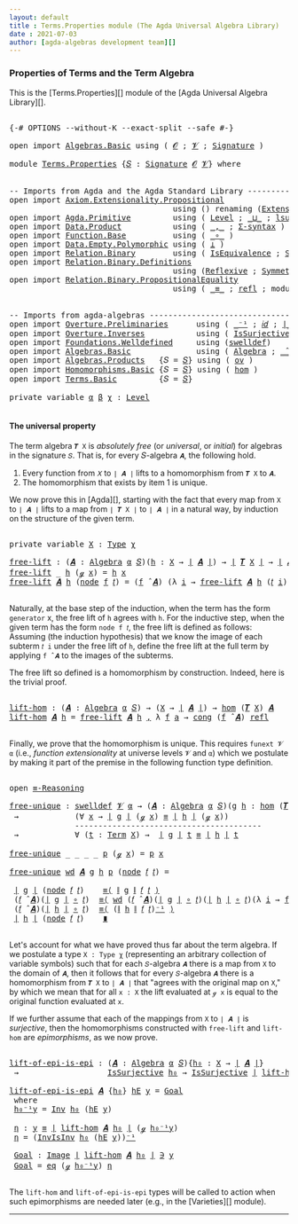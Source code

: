 ```yaml
---
layout: default
title : Terms.Properties module (The Agda Universal Algebra Library)
date : 2021-07-03
author: [agda-algebras development team][]
---
```


### Properties of Terms and the Term Algebra

This is the [Terms.Properties][] module of the [Agda Universal Algebra Library][].


<pre class="Agda">

<a id="301" class="Symbol">{-#</a> <a id="305" class="Keyword">OPTIONS</a> <a id="313" class="Pragma">--without-K</a> <a id="325" class="Pragma">--exact-split</a> <a id="339" class="Pragma">--safe</a> <a id="346" class="Symbol">#-}</a>

<a id="351" class="Keyword">open</a> <a id="356" class="Keyword">import</a> <a id="363" href="Algebras.Basic.html" class="Module">Algebras.Basic</a> <a id="378" class="Keyword">using</a> <a id="384" class="Symbol">(</a> <a id="386" href="Algebras.Basic.html#1210" class="Generalizable">𝓞</a> <a id="388" class="Symbol">;</a> <a id="390" href="Algebras.Basic.html#1212" class="Generalizable">𝓥</a> <a id="392" class="Symbol">;</a> <a id="394" href="Algebras.Basic.html#3576" class="Function">Signature</a> <a id="404" class="Symbol">)</a>

<a id="407" class="Keyword">module</a> <a id="414" href="Terms.Properties.html" class="Module">Terms.Properties</a> <a id="431" class="Symbol">{</a><a id="432" href="Terms.Properties.html#432" class="Bound">𝑆</a> <a id="434" class="Symbol">:</a> <a id="436" href="Algebras.Basic.html#3576" class="Function">Signature</a> <a id="446" href="Algebras.Basic.html#1210" class="Generalizable">𝓞</a> <a id="448" href="Algebras.Basic.html#1212" class="Generalizable">𝓥</a><a id="449" class="Symbol">}</a> <a id="451" class="Keyword">where</a>


<a id="459" class="Comment">-- Imports from Agda and the Agda Standard Library ---------------------</a>
<a id="532" class="Keyword">open</a> <a id="537" class="Keyword">import</a> <a id="544" href="Axiom.Extensionality.Propositional.html" class="Module">Axiom.Extensionality.Propositional</a>
                                   <a id="614" class="Keyword">using</a> <a id="620" class="Symbol">()</a> <a id="623" class="Keyword">renaming</a> <a id="632" class="Symbol">(</a><a id="633" href="Axiom.Extensionality.Propositional.html#741" class="Function">Extensionality</a> <a id="648" class="Symbol">to</a> <a id="651" class="Function">funext</a><a id="657" class="Symbol">)</a>
<a id="659" class="Keyword">open</a> <a id="664" class="Keyword">import</a> <a id="671" href="Agda.Primitive.html" class="Module">Agda.Primitive</a>         <a id="694" class="Keyword">using</a> <a id="700" class="Symbol">(</a> <a id="702" href="Agda.Primitive.html#597" class="Postulate">Level</a> <a id="708" class="Symbol">;</a> <a id="710" href="Agda.Primitive.html#810" class="Primitive Operator">_⊔_</a> <a id="714" class="Symbol">;</a> <a id="716" href="Agda.Primitive.html#780" class="Primitive">lsuc</a> <a id="721" class="Symbol">)</a> <a id="723" class="Keyword">renaming</a> <a id="732" class="Symbol">(</a> <a id="734" href="Agda.Primitive.html#326" class="Primitive">Set</a> <a id="738" class="Symbol">to</a> <a id="741" class="Primitive">Type</a> <a id="746" class="Symbol">)</a>
<a id="748" class="Keyword">open</a> <a id="753" class="Keyword">import</a> <a id="760" href="Data.Product.html" class="Module">Data.Product</a>           <a id="783" class="Keyword">using</a> <a id="789" class="Symbol">(</a> <a id="791" href="Agda.Builtin.Sigma.html#236" class="InductiveConstructor Operator">_,_</a> <a id="795" class="Symbol">;</a> <a id="797" href="Data.Product.html#916" class="Function">Σ-syntax</a> <a id="806" class="Symbol">)</a>
<a id="808" class="Keyword">open</a> <a id="813" class="Keyword">import</a> <a id="820" href="Function.Base.html" class="Module">Function.Base</a>          <a id="843" class="Keyword">using</a> <a id="849" class="Symbol">(</a> <a id="851" href="Function.Base.html#1031" class="Function Operator">_∘_</a> <a id="855" class="Symbol">)</a>
<a id="857" class="Keyword">open</a> <a id="862" class="Keyword">import</a> <a id="869" href="Data.Empty.Polymorphic.html" class="Module">Data.Empty.Polymorphic</a> <a id="892" class="Keyword">using</a> <a id="898" class="Symbol">(</a> <a id="900" href="Data.Empty.Polymorphic.html#331" class="Function">⊥</a> <a id="902" class="Symbol">)</a>
<a id="904" class="Keyword">open</a> <a id="909" class="Keyword">import</a> <a id="916" href="Relation.Binary.html" class="Module">Relation.Binary</a>        <a id="939" class="Keyword">using</a> <a id="945" class="Symbol">(</a> <a id="947" href="Relation.Binary.Structures.html#1522" class="Record">IsEquivalence</a> <a id="961" class="Symbol">;</a> <a id="963" href="Relation.Binary.Bundles.html#1009" class="Record">Setoid</a> <a id="970" class="Symbol">)</a>
<a id="972" class="Keyword">open</a> <a id="977" class="Keyword">import</a> <a id="984" href="Relation.Binary.Definitions.html" class="Module">Relation.Binary.Definitions</a>
                                   <a id="1047" class="Keyword">using</a> <a id="1053" class="Symbol">(</a><a id="1054" href="Relation.Binary.Definitions.html#1339" class="Function">Reflexive</a> <a id="1064" class="Symbol">;</a> <a id="1066" href="Relation.Binary.Definitions.html#1498" class="Function">Symmetric</a> <a id="1076" class="Symbol">;</a> <a id="1078" href="Relation.Binary.Definitions.html#1978" class="Function">Transitive</a> <a id="1089" class="Symbol">)</a>
<a id="1091" class="Keyword">open</a> <a id="1096" class="Keyword">import</a> <a id="1103" href="Relation.Binary.PropositionalEquality.html" class="Module">Relation.Binary.PropositionalEquality</a>
                                   <a id="1176" class="Keyword">using</a> <a id="1182" class="Symbol">(</a> <a id="1184" href="Agda.Builtin.Equality.html#151" class="Datatype Operator">_≡_</a> <a id="1188" class="Symbol">;</a> <a id="1190" href="Agda.Builtin.Equality.html#208" class="InductiveConstructor">refl</a> <a id="1195" class="Symbol">;</a> <a id="1197" class="Keyword">module</a> <a id="1204" href="Relation.Binary.PropositionalEquality.Core.html#2708" class="Module">≡-Reasoning</a> <a id="1216" class="Symbol">;</a> <a id="1218" href="Relation.Binary.PropositionalEquality.Core.html#1130" class="Function">cong</a> <a id="1223" class="Symbol">)</a>


<a id="1227" class="Comment">-- Imports from agda-algebras --------------------------------------------------------------</a>
<a id="1320" class="Keyword">open</a> <a id="1325" class="Keyword">import</a> <a id="1332" href="Overture.Preliminaries.html" class="Module">Overture.Preliminaries</a>      <a id="1360" class="Keyword">using</a> <a id="1366" class="Symbol">(</a> <a id="1368" href="Overture.Preliminaries.html#4859" class="Function Operator">_⁻¹</a> <a id="1372" class="Symbol">;</a> <a id="1374" href="Overture.Preliminaries.html#5258" class="Function">𝑖𝑑</a> <a id="1377" class="Symbol">;</a> <a id="1379" href="Overture.Preliminaries.html#4155" class="Function Operator">∣_∣</a> <a id="1383" class="Symbol">;</a> <a id="1385" href="Overture.Preliminaries.html#4193" class="Function Operator">∥_∥</a><a id="1388" class="Symbol">)</a>
<a id="1390" class="Keyword">open</a> <a id="1395" class="Keyword">import</a> <a id="1402" href="Overture.Inverses.html" class="Module">Overture.Inverses</a>           <a id="1430" class="Keyword">using</a> <a id="1436" class="Symbol">(</a> <a id="1438" href="Overture.Inverses.html#3206" class="Function">IsSurjective</a> <a id="1451" class="Symbol">;</a> <a id="1453" href="Overture.Inverses.html#1750" class="Function">Inv</a> <a id="1457" class="Symbol">;</a> <a id="1459" href="Overture.Inverses.html#1913" class="Function">InvIsInv</a> <a id="1468" class="Symbol">;</a> <a id="1470" href="Overture.Inverses.html#1150" class="Datatype Operator">Image_∋_</a><a id="1478" class="Symbol">;</a> <a id="1480" href="Overture.Inverses.html#1198" class="InductiveConstructor">eq</a> <a id="1483" class="Symbol">)</a>
<a id="1485" class="Keyword">open</a> <a id="1490" class="Keyword">import</a> <a id="1497" href="Foundations.Welldefined.html" class="Module">Foundations.Welldefined</a>     <a id="1525" class="Keyword">using</a> <a id="1531" class="Symbol">(</a><a id="1532" href="Foundations.Welldefined.html#2817" class="Function">swelldef</a><a id="1540" class="Symbol">)</a>
<a id="1542" class="Keyword">open</a> <a id="1547" class="Keyword">import</a> <a id="1554" href="Algebras.Basic.html" class="Module">Algebras.Basic</a>              <a id="1582" class="Keyword">using</a> <a id="1588" class="Symbol">(</a> <a id="1590" href="Algebras.Basic.html#6389" class="Function">Algebra</a> <a id="1598" class="Symbol">;</a> <a id="1600" href="Algebras.Basic.html#9889" class="Function Operator">_̂_</a> <a id="1604" class="Symbol">)</a>
<a id="1606" class="Keyword">open</a> <a id="1611" class="Keyword">import</a> <a id="1618" href="Algebras.Products.html" class="Module">Algebras.Products</a>   <a id="1638" class="Symbol">{</a><a id="1639" class="Argument">𝑆</a> <a id="1641" class="Symbol">=</a> <a id="1643" href="Terms.Properties.html#432" class="Bound">𝑆</a><a id="1644" class="Symbol">}</a> <a id="1646" class="Keyword">using</a> <a id="1652" class="Symbol">(</a> <a id="1654" href="Algebras.Products.html#2950" class="Function">ov</a> <a id="1657" class="Symbol">)</a>
<a id="1659" class="Keyword">open</a> <a id="1664" class="Keyword">import</a> <a id="1671" href="Homomorphisms.Basic.html" class="Module">Homomorphisms.Basic</a> <a id="1691" class="Symbol">{</a><a id="1692" class="Argument">𝑆</a> <a id="1694" class="Symbol">=</a> <a id="1696" href="Terms.Properties.html#432" class="Bound">𝑆</a><a id="1697" class="Symbol">}</a> <a id="1699" class="Keyword">using</a> <a id="1705" class="Symbol">(</a> <a id="1707" href="Homomorphisms.Basic.html#3059" class="Function">hom</a> <a id="1711" class="Symbol">)</a>
<a id="1713" class="Keyword">open</a> <a id="1718" class="Keyword">import</a> <a id="1725" href="Terms.Basic.html" class="Module">Terms.Basic</a>         <a id="1745" class="Symbol">{</a><a id="1746" class="Argument">𝑆</a> <a id="1748" class="Symbol">=</a> <a id="1750" href="Terms.Properties.html#432" class="Bound">𝑆</a><a id="1751" class="Symbol">}</a>

<a id="1754" class="Keyword">private</a> <a id="1762" class="Keyword">variable</a> <a id="1771" href="Terms.Properties.html#1771" class="Generalizable">α</a> <a id="1773" href="Terms.Properties.html#1773" class="Generalizable">β</a> <a id="1775" href="Terms.Properties.html#1775" class="Generalizable">χ</a> <a id="1777" class="Symbol">:</a> <a id="1779" href="Agda.Primitive.html#597" class="Postulate">Level</a>

</pre>


#### The universal property

The term algebra `𝑻 X` is *absolutely free* (or *universal*, or *initial*) for algebras in the signature `𝑆`. That is, for every 𝑆-algebra `𝑨`, the following hold.

1. Every function from `𝑋` to `∣ 𝑨 ∣` lifts to a homomorphism from `𝑻 X` to `𝑨`.
2. The homomorphism that exists by item 1 is unique.

We now prove this in [Agda][], starting with the fact that every map from `X` to `∣ 𝑨 ∣` lifts to a map from `∣ 𝑻 X ∣` to `∣ 𝑨 ∣` in a natural way, by induction on the structure of the given term.

<pre class="Agda">

<a id="2340" class="Keyword">private</a> <a id="2348" class="Keyword">variable</a> <a id="2357" href="Terms.Properties.html#2357" class="Generalizable">X</a> <a id="2359" class="Symbol">:</a> <a id="2361" href="Terms.Properties.html#741" class="Primitive">Type</a> <a id="2366" href="Terms.Properties.html#1775" class="Generalizable">χ</a>

<a id="free-lift"></a><a id="2369" href="Terms.Properties.html#2369" class="Function">free-lift</a> <a id="2379" class="Symbol">:</a> <a id="2381" class="Symbol">(</a><a id="2382" href="Terms.Properties.html#2382" class="Bound">𝑨</a> <a id="2384" class="Symbol">:</a> <a id="2386" href="Algebras.Basic.html#6389" class="Function">Algebra</a> <a id="2394" href="Terms.Properties.html#1771" class="Generalizable">α</a> <a id="2396" href="Terms.Properties.html#432" class="Bound">𝑆</a><a id="2397" class="Symbol">)(</a><a id="2399" href="Terms.Properties.html#2399" class="Bound">h</a> <a id="2401" class="Symbol">:</a> <a id="2403" href="Terms.Properties.html#2357" class="Generalizable">X</a> <a id="2405" class="Symbol">→</a> <a id="2407" href="Overture.Preliminaries.html#4155" class="Function Operator">∣</a> <a id="2409" href="Terms.Properties.html#2382" class="Bound">𝑨</a> <a id="2411" href="Overture.Preliminaries.html#4155" class="Function Operator">∣</a><a id="2412" class="Symbol">)</a> <a id="2414" class="Symbol">→</a> <a id="2416" href="Overture.Preliminaries.html#4155" class="Function Operator">∣</a> <a id="2418" href="Terms.Basic.html#3067" class="Function">𝑻</a> <a id="2420" href="Terms.Properties.html#2357" class="Generalizable">X</a> <a id="2422" href="Overture.Preliminaries.html#4155" class="Function Operator">∣</a> <a id="2424" class="Symbol">→</a> <a id="2426" href="Overture.Preliminaries.html#4155" class="Function Operator">∣</a> <a id="2428" href="Terms.Properties.html#2382" class="Bound">𝑨</a> <a id="2430" href="Overture.Preliminaries.html#4155" class="Function Operator">∣</a>
<a id="2432" href="Terms.Properties.html#2369" class="Function">free-lift</a> <a id="2442" class="Symbol">_</a> <a id="2444" href="Terms.Properties.html#2444" class="Bound">h</a> <a id="2446" class="Symbol">(</a><a id="2447" href="Terms.Basic.html#1864" class="InductiveConstructor">ℊ</a> <a id="2449" href="Terms.Properties.html#2449" class="Bound">x</a><a id="2450" class="Symbol">)</a> <a id="2452" class="Symbol">=</a> <a id="2454" href="Terms.Properties.html#2444" class="Bound">h</a> <a id="2456" href="Terms.Properties.html#2449" class="Bound">x</a>
<a id="2458" href="Terms.Properties.html#2369" class="Function">free-lift</a> <a id="2468" href="Terms.Properties.html#2468" class="Bound">𝑨</a> <a id="2470" href="Terms.Properties.html#2470" class="Bound">h</a> <a id="2472" class="Symbol">(</a><a id="2473" href="Terms.Basic.html#1906" class="InductiveConstructor">node</a> <a id="2478" href="Terms.Properties.html#2478" class="Bound">f</a> <a id="2480" href="Terms.Properties.html#2480" class="Bound">𝑡</a><a id="2481" class="Symbol">)</a> <a id="2483" class="Symbol">=</a> <a id="2485" class="Symbol">(</a><a id="2486" href="Terms.Properties.html#2478" class="Bound">f</a> <a id="2488" href="Algebras.Basic.html#9889" class="Function Operator">̂</a> <a id="2490" href="Terms.Properties.html#2468" class="Bound">𝑨</a><a id="2491" class="Symbol">)</a> <a id="2493" class="Symbol">(λ</a> <a id="2496" href="Terms.Properties.html#2496" class="Bound">i</a> <a id="2498" class="Symbol">→</a> <a id="2500" href="Terms.Properties.html#2369" class="Function">free-lift</a> <a id="2510" href="Terms.Properties.html#2468" class="Bound">𝑨</a> <a id="2512" href="Terms.Properties.html#2470" class="Bound">h</a> <a id="2514" class="Symbol">(</a><a id="2515" href="Terms.Properties.html#2480" class="Bound">𝑡</a> <a id="2517" href="Terms.Properties.html#2496" class="Bound">i</a><a id="2518" class="Symbol">))</a>

</pre>

Naturally, at the base step of the induction, when the term has the form `generator`
x, the free lift of `h` agrees with `h`.  For the inductive step, when the
given term has the form `node f 𝑡`, the free lift is defined as
follows: Assuming (the induction hypothesis) that we know the image of each
subterm `𝑡 i` under the free lift of `h`, define the free lift at the
full term by applying `f ̂ 𝑨` to the images of the subterms.

The free lift so defined is a homomorphism by construction. Indeed, here is the trivial proof.

<pre class="Agda">

<a id="lift-hom"></a><a id="3076" href="Terms.Properties.html#3076" class="Function">lift-hom</a> <a id="3085" class="Symbol">:</a> <a id="3087" class="Symbol">(</a><a id="3088" href="Terms.Properties.html#3088" class="Bound">𝑨</a> <a id="3090" class="Symbol">:</a> <a id="3092" href="Algebras.Basic.html#6389" class="Function">Algebra</a> <a id="3100" href="Terms.Properties.html#1771" class="Generalizable">α</a> <a id="3102" href="Terms.Properties.html#432" class="Bound">𝑆</a><a id="3103" class="Symbol">)</a> <a id="3105" class="Symbol">→</a> <a id="3107" class="Symbol">(</a><a id="3108" href="Terms.Properties.html#2357" class="Generalizable">X</a> <a id="3110" class="Symbol">→</a> <a id="3112" href="Overture.Preliminaries.html#4155" class="Function Operator">∣</a> <a id="3114" href="Terms.Properties.html#3088" class="Bound">𝑨</a> <a id="3116" href="Overture.Preliminaries.html#4155" class="Function Operator">∣</a><a id="3117" class="Symbol">)</a> <a id="3119" class="Symbol">→</a> <a id="3121" href="Homomorphisms.Basic.html#3059" class="Function">hom</a> <a id="3125" class="Symbol">(</a><a id="3126" href="Terms.Basic.html#3067" class="Function">𝑻</a> <a id="3128" href="Terms.Properties.html#2357" class="Generalizable">X</a><a id="3129" class="Symbol">)</a> <a id="3131" href="Terms.Properties.html#3088" class="Bound">𝑨</a>
<a id="3133" href="Terms.Properties.html#3076" class="Function">lift-hom</a> <a id="3142" href="Terms.Properties.html#3142" class="Bound">𝑨</a> <a id="3144" href="Terms.Properties.html#3144" class="Bound">h</a> <a id="3146" class="Symbol">=</a> <a id="3148" href="Terms.Properties.html#2369" class="Function">free-lift</a> <a id="3158" href="Terms.Properties.html#3142" class="Bound">𝑨</a> <a id="3160" href="Terms.Properties.html#3144" class="Bound">h</a> <a id="3162" href="Agda.Builtin.Sigma.html#236" class="InductiveConstructor Operator">,</a> <a id="3164" class="Symbol">λ</a> <a id="3166" href="Terms.Properties.html#3166" class="Bound">f</a> <a id="3168" href="Terms.Properties.html#3168" class="Bound">a</a> <a id="3170" class="Symbol">→</a> <a id="3172" href="Relation.Binary.PropositionalEquality.Core.html#1130" class="Function">cong</a> <a id="3177" class="Symbol">(</a><a id="3178" href="Terms.Properties.html#3166" class="Bound">f</a> <a id="3180" href="Algebras.Basic.html#9889" class="Function Operator">̂</a> <a id="3182" href="Terms.Properties.html#3142" class="Bound">𝑨</a><a id="3183" class="Symbol">)</a> <a id="3185" href="Agda.Builtin.Equality.html#208" class="InductiveConstructor">refl</a>

</pre>

Finally, we prove that the homomorphism is unique.  This requires `funext 𝓥 α` (i.e., *function extensionality* at universe levels `𝓥` and `α`) which we postulate by making it part of the premise in the following function type definition.

<pre class="Agda">

<a id="3457" class="Keyword">open</a> <a id="3462" href="Relation.Binary.PropositionalEquality.Core.html#2708" class="Module">≡-Reasoning</a>

<a id="free-unique"></a><a id="3475" href="Terms.Properties.html#3475" class="Function">free-unique</a> <a id="3487" class="Symbol">:</a> <a id="3489" href="Foundations.Welldefined.html#2817" class="Function">swelldef</a> <a id="3498" href="Terms.Properties.html#448" class="Bound">𝓥</a> <a id="3500" href="Terms.Properties.html#1771" class="Generalizable">α</a> <a id="3502" class="Symbol">→</a> <a id="3504" class="Symbol">(</a><a id="3505" href="Terms.Properties.html#3505" class="Bound">𝑨</a> <a id="3507" class="Symbol">:</a> <a id="3509" href="Algebras.Basic.html#6389" class="Function">Algebra</a> <a id="3517" href="Terms.Properties.html#1771" class="Generalizable">α</a> <a id="3519" href="Terms.Properties.html#432" class="Bound">𝑆</a><a id="3520" class="Symbol">)(</a><a id="3522" href="Terms.Properties.html#3522" class="Bound">g</a> <a id="3524" href="Terms.Properties.html#3524" class="Bound">h</a> <a id="3526" class="Symbol">:</a> <a id="3528" href="Homomorphisms.Basic.html#3059" class="Function">hom</a> <a id="3532" class="Symbol">(</a><a id="3533" href="Terms.Basic.html#3067" class="Function">𝑻</a> <a id="3535" href="Terms.Properties.html#2357" class="Generalizable">X</a><a id="3536" class="Symbol">)</a> <a id="3538" href="Terms.Properties.html#3505" class="Bound">𝑨</a><a id="3539" class="Symbol">)</a>
 <a id="3542" class="Symbol">→</a>            <a id="3555" class="Symbol">(∀</a> <a id="3558" href="Terms.Properties.html#3558" class="Bound">x</a> <a id="3560" class="Symbol">→</a> <a id="3562" href="Overture.Preliminaries.html#4155" class="Function Operator">∣</a> <a id="3564" href="Terms.Properties.html#3522" class="Bound">g</a> <a id="3566" href="Overture.Preliminaries.html#4155" class="Function Operator">∣</a> <a id="3568" class="Symbol">(</a><a id="3569" href="Terms.Basic.html#1864" class="InductiveConstructor">ℊ</a> <a id="3571" href="Terms.Properties.html#3558" class="Bound">x</a><a id="3572" class="Symbol">)</a> <a id="3574" href="Agda.Builtin.Equality.html#151" class="Datatype Operator">≡</a> <a id="3576" href="Overture.Preliminaries.html#4155" class="Function Operator">∣</a> <a id="3578" href="Terms.Properties.html#3524" class="Bound">h</a> <a id="3580" href="Overture.Preliminaries.html#4155" class="Function Operator">∣</a> <a id="3582" class="Symbol">(</a><a id="3583" href="Terms.Basic.html#1864" class="InductiveConstructor">ℊ</a> <a id="3585" href="Terms.Properties.html#3558" class="Bound">x</a><a id="3586" class="Symbol">))</a>
              <a id="3603" class="Comment">----------------------------------------</a>
 <a id="3645" class="Symbol">→</a>            <a id="3658" class="Symbol">∀</a> <a id="3660" class="Symbol">(</a><a id="3661" href="Terms.Properties.html#3661" class="Bound">t</a> <a id="3663" class="Symbol">:</a> <a id="3665" href="Terms.Basic.html#1823" class="Datatype">Term</a> <a id="3670" href="Terms.Properties.html#2357" class="Generalizable">X</a><a id="3671" class="Symbol">)</a> <a id="3673" class="Symbol">→</a>  <a id="3676" href="Overture.Preliminaries.html#4155" class="Function Operator">∣</a> <a id="3678" href="Terms.Properties.html#3522" class="Bound">g</a> <a id="3680" href="Overture.Preliminaries.html#4155" class="Function Operator">∣</a> <a id="3682" href="Terms.Properties.html#3661" class="Bound">t</a> <a id="3684" href="Agda.Builtin.Equality.html#151" class="Datatype Operator">≡</a> <a id="3686" href="Overture.Preliminaries.html#4155" class="Function Operator">∣</a> <a id="3688" href="Terms.Properties.html#3524" class="Bound">h</a> <a id="3690" href="Overture.Preliminaries.html#4155" class="Function Operator">∣</a> <a id="3692" href="Terms.Properties.html#3661" class="Bound">t</a>

<a id="3695" href="Terms.Properties.html#3475" class="Function">free-unique</a> <a id="3707" class="Symbol">_</a> <a id="3709" class="Symbol">_</a> <a id="3711" class="Symbol">_</a> <a id="3713" class="Symbol">_</a> <a id="3715" href="Terms.Properties.html#3715" class="Bound">p</a> <a id="3717" class="Symbol">(</a><a id="3718" href="Terms.Basic.html#1864" class="InductiveConstructor">ℊ</a> <a id="3720" href="Terms.Properties.html#3720" class="Bound">x</a><a id="3721" class="Symbol">)</a> <a id="3723" class="Symbol">=</a> <a id="3725" href="Terms.Properties.html#3715" class="Bound">p</a> <a id="3727" href="Terms.Properties.html#3720" class="Bound">x</a>

<a id="3730" href="Terms.Properties.html#3475" class="Function">free-unique</a> <a id="3742" href="Terms.Properties.html#3742" class="Bound">wd</a> <a id="3745" href="Terms.Properties.html#3745" class="Bound">𝑨</a> <a id="3747" href="Terms.Properties.html#3747" class="Bound">g</a> <a id="3749" href="Terms.Properties.html#3749" class="Bound">h</a> <a id="3751" href="Terms.Properties.html#3751" class="Bound">p</a> <a id="3753" class="Symbol">(</a><a id="3754" href="Terms.Basic.html#1906" class="InductiveConstructor">node</a> <a id="3759" href="Terms.Properties.html#3759" class="Bound">𝑓</a> <a id="3761" href="Terms.Properties.html#3761" class="Bound">𝑡</a><a id="3762" class="Symbol">)</a> <a id="3764" class="Symbol">=</a>

 <a id="3768" href="Overture.Preliminaries.html#4155" class="Function Operator">∣</a> <a id="3770" href="Terms.Properties.html#3747" class="Bound">g</a> <a id="3772" href="Overture.Preliminaries.html#4155" class="Function Operator">∣</a> <a id="3774" class="Symbol">(</a><a id="3775" href="Terms.Basic.html#1906" class="InductiveConstructor">node</a> <a id="3780" href="Terms.Properties.html#3759" class="Bound">𝑓</a> <a id="3782" href="Terms.Properties.html#3761" class="Bound">𝑡</a><a id="3783" class="Symbol">)</a>    <a id="3788" href="Relation.Binary.PropositionalEquality.Core.html#2923" class="Function">≡⟨</a> <a id="3791" href="Overture.Preliminaries.html#4193" class="Function Operator">∥</a> <a id="3793" href="Terms.Properties.html#3747" class="Bound">g</a> <a id="3795" href="Overture.Preliminaries.html#4193" class="Function Operator">∥</a> <a id="3797" href="Terms.Properties.html#3759" class="Bound">𝑓</a> <a id="3799" href="Terms.Properties.html#3761" class="Bound">𝑡</a> <a id="3801" href="Relation.Binary.PropositionalEquality.Core.html#2923" class="Function">⟩</a>
 <a id="3804" class="Symbol">(</a><a id="3805" href="Terms.Properties.html#3759" class="Bound">𝑓</a> <a id="3807" href="Algebras.Basic.html#9889" class="Function Operator">̂</a> <a id="3809" href="Terms.Properties.html#3745" class="Bound">𝑨</a><a id="3810" class="Symbol">)(</a><a id="3812" href="Overture.Preliminaries.html#4155" class="Function Operator">∣</a> <a id="3814" href="Terms.Properties.html#3747" class="Bound">g</a> <a id="3816" href="Overture.Preliminaries.html#4155" class="Function Operator">∣</a> <a id="3818" href="Function.Base.html#1031" class="Function Operator">∘</a> <a id="3820" href="Terms.Properties.html#3761" class="Bound">𝑡</a><a id="3821" class="Symbol">)</a>  <a id="3824" href="Relation.Binary.PropositionalEquality.Core.html#2923" class="Function">≡⟨</a> <a id="3827" href="Terms.Properties.html#3742" class="Bound">wd</a> <a id="3830" class="Symbol">(</a><a id="3831" href="Terms.Properties.html#3759" class="Bound">𝑓</a> <a id="3833" href="Algebras.Basic.html#9889" class="Function Operator">̂</a> <a id="3835" href="Terms.Properties.html#3745" class="Bound">𝑨</a><a id="3836" class="Symbol">)(</a><a id="3838" href="Overture.Preliminaries.html#4155" class="Function Operator">∣</a> <a id="3840" href="Terms.Properties.html#3747" class="Bound">g</a> <a id="3842" href="Overture.Preliminaries.html#4155" class="Function Operator">∣</a> <a id="3844" href="Function.Base.html#1031" class="Function Operator">∘</a> <a id="3846" href="Terms.Properties.html#3761" class="Bound">𝑡</a><a id="3847" class="Symbol">)(</a><a id="3849" href="Overture.Preliminaries.html#4155" class="Function Operator">∣</a> <a id="3851" href="Terms.Properties.html#3749" class="Bound">h</a> <a id="3853" href="Overture.Preliminaries.html#4155" class="Function Operator">∣</a> <a id="3855" href="Function.Base.html#1031" class="Function Operator">∘</a> <a id="3857" href="Terms.Properties.html#3761" class="Bound">𝑡</a><a id="3858" class="Symbol">)(λ</a> <a id="3862" href="Terms.Properties.html#3862" class="Bound">i</a> <a id="3864" class="Symbol">→</a> <a id="3866" href="Terms.Properties.html#3475" class="Function">free-unique</a> <a id="3878" href="Terms.Properties.html#3742" class="Bound">wd</a> <a id="3881" href="Terms.Properties.html#3745" class="Bound">𝑨</a> <a id="3883" href="Terms.Properties.html#3747" class="Bound">g</a> <a id="3885" href="Terms.Properties.html#3749" class="Bound">h</a> <a id="3887" href="Terms.Properties.html#3751" class="Bound">p</a> <a id="3889" class="Symbol">(</a><a id="3890" href="Terms.Properties.html#3761" class="Bound">𝑡</a> <a id="3892" href="Terms.Properties.html#3862" class="Bound">i</a><a id="3893" class="Symbol">))</a> <a id="3896" href="Relation.Binary.PropositionalEquality.Core.html#2923" class="Function">⟩</a>
 <a id="3899" class="Symbol">(</a><a id="3900" href="Terms.Properties.html#3759" class="Bound">𝑓</a> <a id="3902" href="Algebras.Basic.html#9889" class="Function Operator">̂</a> <a id="3904" href="Terms.Properties.html#3745" class="Bound">𝑨</a><a id="3905" class="Symbol">)(</a><a id="3907" href="Overture.Preliminaries.html#4155" class="Function Operator">∣</a> <a id="3909" href="Terms.Properties.html#3749" class="Bound">h</a> <a id="3911" href="Overture.Preliminaries.html#4155" class="Function Operator">∣</a> <a id="3913" href="Function.Base.html#1031" class="Function Operator">∘</a> <a id="3915" href="Terms.Properties.html#3761" class="Bound">𝑡</a><a id="3916" class="Symbol">)</a>  <a id="3919" href="Relation.Binary.PropositionalEquality.Core.html#2923" class="Function">≡⟨</a> <a id="3922" class="Symbol">(</a><a id="3923" href="Overture.Preliminaries.html#4193" class="Function Operator">∥</a> <a id="3925" href="Terms.Properties.html#3749" class="Bound">h</a> <a id="3927" href="Overture.Preliminaries.html#4193" class="Function Operator">∥</a> <a id="3929" href="Terms.Properties.html#3759" class="Bound">𝑓</a> <a id="3931" href="Terms.Properties.html#3761" class="Bound">𝑡</a><a id="3932" class="Symbol">)</a><a id="3933" href="Overture.Preliminaries.html#4859" class="Function Operator">⁻¹</a> <a id="3936" href="Relation.Binary.PropositionalEquality.Core.html#2923" class="Function">⟩</a>
 <a id="3939" href="Overture.Preliminaries.html#4155" class="Function Operator">∣</a> <a id="3941" href="Terms.Properties.html#3749" class="Bound">h</a> <a id="3943" href="Overture.Preliminaries.html#4155" class="Function Operator">∣</a> <a id="3945" class="Symbol">(</a><a id="3946" href="Terms.Basic.html#1906" class="InductiveConstructor">node</a> <a id="3951" href="Terms.Properties.html#3759" class="Bound">𝑓</a> <a id="3953" href="Terms.Properties.html#3761" class="Bound">𝑡</a><a id="3954" class="Symbol">)</a>    <a id="3959" href="Relation.Binary.PropositionalEquality.Core.html#3105" class="Function Operator">∎</a>

</pre>

Let's account for what we have proved thus far about the term algebra.  If we postulate a type `X : Type χ` (representing an arbitrary collection of variable symbols) such that for each `𝑆`-algebra `𝑨` there is a map from `X` to the domain of `𝑨`, then it follows that for every `𝑆`-algebra `𝑨` there is a homomorphism from `𝑻 X` to `∣ 𝑨 ∣` that "agrees with the original map on `X`," by which we mean that for all `x : X` the lift evaluated at `ℊ x` is equal to the original function evaluated at `x`.

If we further assume that each of the mappings from `X` to `∣ 𝑨 ∣` is *surjective*, then the homomorphisms constructed with `free-lift` and `lift-hom` are *epimorphisms*, as we now prove.

<pre class="Agda">

<a id="lift-of-epi-is-epi"></a><a id="4681" href="Terms.Properties.html#4681" class="Function">lift-of-epi-is-epi</a> <a id="4700" class="Symbol">:</a> <a id="4702" class="Symbol">(</a><a id="4703" href="Terms.Properties.html#4703" class="Bound">𝑨</a> <a id="4705" class="Symbol">:</a> <a id="4707" href="Algebras.Basic.html#6389" class="Function">Algebra</a> <a id="4715" href="Terms.Properties.html#1771" class="Generalizable">α</a> <a id="4717" href="Terms.Properties.html#432" class="Bound">𝑆</a><a id="4718" class="Symbol">){</a><a id="4720" href="Terms.Properties.html#4720" class="Bound">h₀</a> <a id="4723" class="Symbol">:</a> <a id="4725" href="Terms.Properties.html#2357" class="Generalizable">X</a> <a id="4727" class="Symbol">→</a> <a id="4729" href="Overture.Preliminaries.html#4155" class="Function Operator">∣</a> <a id="4731" href="Terms.Properties.html#4703" class="Bound">𝑨</a> <a id="4733" href="Overture.Preliminaries.html#4155" class="Function Operator">∣</a><a id="4734" class="Symbol">}</a>
 <a id="4737" class="Symbol">→</a>                   <a id="4757" href="Overture.Inverses.html#3206" class="Function">IsSurjective</a> <a id="4770" href="Terms.Properties.html#4720" class="Bound">h₀</a> <a id="4773" class="Symbol">→</a> <a id="4775" href="Overture.Inverses.html#3206" class="Function">IsSurjective</a> <a id="4788" href="Overture.Preliminaries.html#4155" class="Function Operator">∣</a> <a id="4790" href="Terms.Properties.html#3076" class="Function">lift-hom</a> <a id="4799" href="Terms.Properties.html#4703" class="Bound">𝑨</a> <a id="4801" href="Terms.Properties.html#4720" class="Bound">h₀</a> <a id="4804" href="Overture.Preliminaries.html#4155" class="Function Operator">∣</a>

<a id="4807" href="Terms.Properties.html#4681" class="Function">lift-of-epi-is-epi</a> <a id="4826" href="Terms.Properties.html#4826" class="Bound">𝑨</a> <a id="4828" class="Symbol">{</a><a id="4829" href="Terms.Properties.html#4829" class="Bound">h₀</a><a id="4831" class="Symbol">}</a> <a id="4833" href="Terms.Properties.html#4833" class="Bound">hE</a> <a id="4836" href="Terms.Properties.html#4836" class="Bound">y</a> <a id="4838" class="Symbol">=</a> <a id="4840" href="Terms.Properties.html#4943" class="Function">Goal</a>
 <a id="4846" class="Keyword">where</a>
 <a id="4853" href="Terms.Properties.html#4853" class="Function">h₀⁻¹y</a> <a id="4859" class="Symbol">=</a> <a id="4861" href="Overture.Inverses.html#1750" class="Function">Inv</a> <a id="4865" href="Terms.Properties.html#4829" class="Bound">h₀</a> <a id="4868" class="Symbol">(</a><a id="4869" href="Terms.Properties.html#4833" class="Bound">hE</a> <a id="4872" href="Terms.Properties.html#4836" class="Bound">y</a><a id="4873" class="Symbol">)</a>

 <a id="4877" href="Terms.Properties.html#4877" class="Function">η</a> <a id="4879" class="Symbol">:</a> <a id="4881" href="Terms.Properties.html#4836" class="Bound">y</a> <a id="4883" href="Agda.Builtin.Equality.html#151" class="Datatype Operator">≡</a> <a id="4885" href="Overture.Preliminaries.html#4155" class="Function Operator">∣</a> <a id="4887" href="Terms.Properties.html#3076" class="Function">lift-hom</a> <a id="4896" href="Terms.Properties.html#4826" class="Bound">𝑨</a> <a id="4898" href="Terms.Properties.html#4829" class="Bound">h₀</a> <a id="4901" href="Overture.Preliminaries.html#4155" class="Function Operator">∣</a> <a id="4903" class="Symbol">(</a><a id="4904" href="Terms.Basic.html#1864" class="InductiveConstructor">ℊ</a> <a id="4906" href="Terms.Properties.html#4853" class="Function">h₀⁻¹y</a><a id="4911" class="Symbol">)</a>
 <a id="4914" href="Terms.Properties.html#4877" class="Function">η</a> <a id="4916" class="Symbol">=</a> <a id="4918" class="Symbol">(</a><a id="4919" href="Overture.Inverses.html#1913" class="Function">InvIsInv</a> <a id="4928" href="Terms.Properties.html#4829" class="Bound">h₀</a> <a id="4931" class="Symbol">(</a><a id="4932" href="Terms.Properties.html#4833" class="Bound">hE</a> <a id="4935" href="Terms.Properties.html#4836" class="Bound">y</a><a id="4936" class="Symbol">))</a><a id="4938" href="Overture.Preliminaries.html#4859" class="Function Operator">⁻¹</a>

 <a id="4943" href="Terms.Properties.html#4943" class="Function">Goal</a> <a id="4948" class="Symbol">:</a> <a id="4950" href="Overture.Inverses.html#1150" class="Datatype Operator">Image</a> <a id="4956" href="Overture.Preliminaries.html#4155" class="Function Operator">∣</a> <a id="4958" href="Terms.Properties.html#3076" class="Function">lift-hom</a> <a id="4967" href="Terms.Properties.html#4826" class="Bound">𝑨</a> <a id="4969" href="Terms.Properties.html#4829" class="Bound">h₀</a> <a id="4972" href="Overture.Preliminaries.html#4155" class="Function Operator">∣</a> <a id="4974" href="Overture.Inverses.html#1150" class="Datatype Operator">∋</a> <a id="4976" href="Terms.Properties.html#4836" class="Bound">y</a>
 <a id="4979" href="Terms.Properties.html#4943" class="Function">Goal</a> <a id="4984" class="Symbol">=</a> <a id="4986" href="Overture.Inverses.html#1198" class="InductiveConstructor">eq</a> <a id="4989" class="Symbol">(</a><a id="4990" href="Terms.Basic.html#1864" class="InductiveConstructor">ℊ</a> <a id="4992" href="Terms.Properties.html#4853" class="Function">h₀⁻¹y</a><a id="4997" class="Symbol">)</a> <a id="4999" href="Terms.Properties.html#4877" class="Function">η</a>

</pre>

The `lift-hom` and `lift-of-epi-is-epi` types will be called to action when such epimorphisms are needed later (e.g., in the [Varieties][] module).


------------------------------

[the agda-algebras development team]: https://github.com/ualib/agda-algebras#the-agda-algebras-development-team

